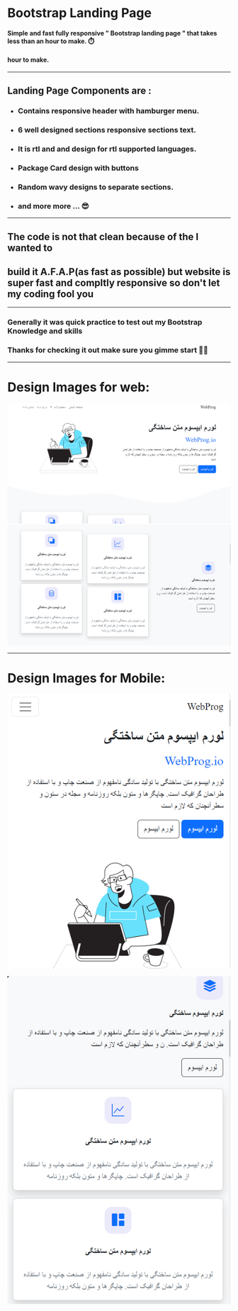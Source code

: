 # **Bootstrap Landing Page**

#### Simple and fast fully responsive " Bootstrap landing page " that takes less than an hour to make. ⏱️

#### hour to make.

---

## Landing Page Components are :

- ### Contains responsive header with hamburger menu.
- ### 6 well designed sections responsive sections text.
- ### It is rtl and and design for rtl supported languages.
- ### Package Card design with buttons
- ### Random wavy designs to separate sections.
- ### and more more **...** 😎

---

## **The code is not that clean because of the I wanted to**

## **build it A.F.A.P(as fast as possible) but website is super fast and compltly responsive so don't let my coding fool you**

---

### Generally it was quick practice to test out my Bootstrap Knowledge and skills

### Thanks for checking it out make sure you gimme start 🥰🍷

---

# Design Images for web:

![First](Design_Image/first.png)
![Second](Design_Image/Second.png)

---

# Design Images for Mobile:

![First Mobile](Design_Image/first-mobile.png)

![First Mobile](Design_Image/Second-Mobile.png)
